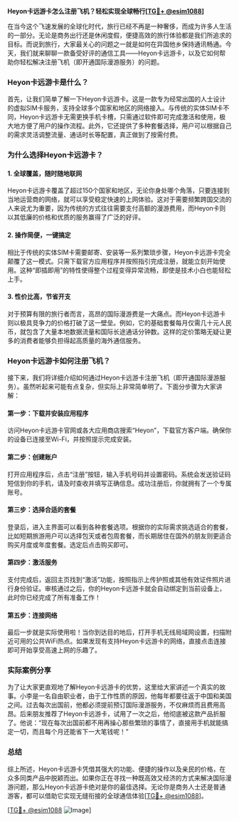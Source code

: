 **Heyon卡远游卡怎么注册飞机？轻松实现全球畅行[[TG💪+ @esim1088](https://t.me/s/esim1088)]**

在当今这个飞速发展的全球化时代，旅行已经不再是一种奢侈，而成为许多人生活的一部分。无论是商务出行还是休闲度假，便捷高效的旅行体验都是我们所追求的目标。而说到旅行，大家最关心的问题之一就是如何在异国他乡保持通讯畅通。今天，我们就来聊聊一款备受好评的通信工具——Heyon卡远游卡，以及它如何帮助你轻松解决注册飞机（即开通国际漫游服务）的问题。

### Heyon卡远游卡是什么？

首先，让我们简单了解一下Heyon卡远游卡。这是一款专为经常出国的人士设计的虚拟SIM卡服务，支持全球多个国家和地区的网络接入。与传统的实体SIM卡不同，Heyon卡远游卡无需更换手机卡槽，只需通过软件即可完成激活和使用，极大地方便了用户的操作流程。此外，它还提供了多种套餐选择，用户可以根据自己的需求灵活调整流量、通话时长等配置，真正做到了按需付费。

### 为什么选择Heyon卡远游卡？

#### 1. **全球覆盖，随时随地联网**
Heyon卡远游卡覆盖了超过150个国家和地区，无论你身处哪个角落，只要连接到当地运营商的网络，就可以享受稳定快速的上网体验。这对于需要频繁跨国交流的人来说尤为重要，因为传统的方式往往需要支付高额的漫游费用，而Heyon卡则以其低廉的价格和优质的服务赢得了广泛的好评。

#### 2. **操作简便，一键搞定**
相比于传统的实体SIM卡需要邮寄、安装等一系列繁琐步骤，Heyon卡远游卡完全颠覆了这一模式。只需下载官方应用程序并按照指引完成注册，就能立刻开始使用。这种“即插即用”的特性使得整个过程变得异常流畅，即使是技术小白也能轻松上手。

#### 3. **性价比高，节省开支**
对于预算有限的旅行者而言，高昂的国际漫游费是一大痛点。而Heyon卡远游卡则以极具竞争力的价格打破了这一壁垒。例如，它的基础套餐每月仅需几十元人民币，就包含了大量本地数据流量和国际长途通话分钟数。这样的定价策略无疑让更多的消费者能够负担得起高质量的海外通信服务。

### Heyon卡远游卡如何注册飞机？

接下来，我们将详细介绍如何通过Heyon卡远游卡注册飞机（即开通国际漫游服务）。虽然听起来可能有点复杂，但实际上非常简单明了。下面分步骤为大家讲解：

#### 第一步：下载并安装应用程序
访问Heyon卡远游卡官网或各大应用商店搜索“Heyon”，下载官方客户端。确保你的设备已连接至Wi-Fi，并按照提示完成安装。

#### 第二步：创建账户
打开应用程序后，点击“注册”按钮，输入手机号码并设置密码。系统会发送验证码短信到你的手机，请及时查收并填写正确信息。成功注册后，你就拥有了一个专属账号。

#### 第三步：选择合适的套餐
登录后，进入主界面可以看到各种套餐选项。根据你的实际需求挑选适合的套餐，比如短期旅游用户可以选择包天或者包周套餐，而长期居住在国外的朋友则更适合购买月度或年度套餐。选定后点击购买即可。

#### 第四步：激活服务
支付完成后，返回主页找到“激活”功能，按照指示上传护照或其他有效证件照片进行身份验证。审核通过之后，你的Heyon卡远游卡就会自动绑定到当前设备上，此时你已经完成了所有准备工作！

#### 第五步：连接网络
最后一步就是实际使用啦！当你到达目的地后，打开手机无线局域网设置，扫描附近可用的公共WiFi热点。如果发现有支持Heyon卡远游卡的网络，直接点击连接即可开始享受高速上网的乐趣了。

### 实际案例分享

为了让大家更直观地了解Heyon卡远游卡的优势，这里给大家讲述一个真实的故事。小李是一名自由职业者，由于工作性质的原因，他每年都要往返于中国和美国之间。过去每次出国前，他都必须提前预订国际漫游服务，不仅麻烦而且费用高昂。后来朋友推荐了Heyon卡远游卡，试用了一次之后，他彻底被这款产品折服了。他说：“现在每次出国前都不用再操心那些繁琐的事情了，直接用手机就能搞定一切，而且每个月还能省下一大笔钱呢！”

### 总结

综上所述，Heyon卡远游卡凭借其强大的功能、便捷的操作以及亲民的价格，在众多同类产品中脱颖而出。如果你正在寻找一种既高效又经济的方式来解决国际漫游问题，那么Heyon卡远游卡绝对是你的最佳选择。无论你是商务人士还是普通游客，都可以借助它实现无缝衔接的全球通信体验[[TG💪+ @esim1088](https://t.me/s/esim1088)]。

[[TG💪+ @esim1088](https://t.me/s/esim1088) ![Image](https://i.postimg.cc/4NQfJmqS/Snipaste-2025-05-13-00-14-12.png)]